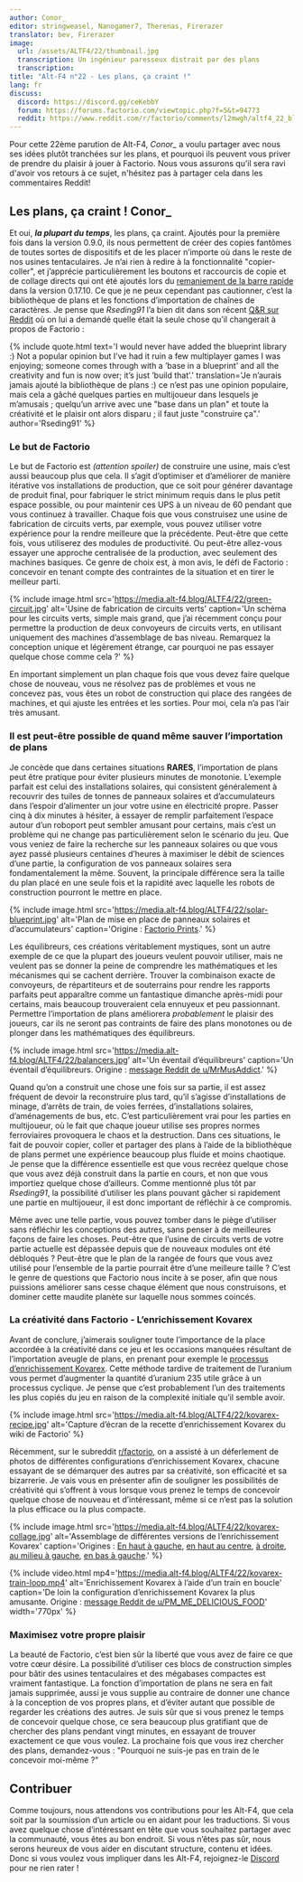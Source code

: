 ```yaml
---
author: Conor_
editor: stringweasel, Nanogamer7, Therenas, Firerazer
translator: bev, Firerazer
image:
  url: /assets/ALTF4/22/thumbnail.jpg
  transcription: Un ingénieur paresseux distrait par des plans
  transcription:
title: "Alt-F4 n°22 - Les plans, ça craint !"
lang: fr
discuss:
  discord: https://discord.gg/ceKebbY
  forum: https://forums.factorio.com/viewtopic.php?f=5&t=94773
  reddit: https://www.reddit.com/r/factorio/comments/l2mwgh/altf4_22_blueprint_rant/
---
```


Pour cette 22ème parution de Alt-F4, *Conor_* a voulu partager avec nous ses idées plutôt tranchées sur les plans, et pourquoi ils peuvent vous priver de prendre du plaisir à jouer à Factorio. Nous vous assurons qu’il sera ravi d'avoir vos retours à ce sujet, n'hésitez pas à partager cela dans les commentaires Reddit!

## Les plans, ça craint ! <author>Conor_</author>

Et oui, ***la plupart du temps***, les plans, ça craint. Ajoutés pour la première fois dans la version 0.9.0, ils nous permettent de créer des copies fantômes de toutes sortes de dispositifs et de les placer n’importe où dans le reste de nos usines tentaculaires. Je n’ai rien à redire à la fonctionnalité "copier-coller", et j’apprécie particulièrement les boutons et raccourcis de copie et de collage directs qui ont été ajoutés lors du [remaniement de la barre rapide](https://www.factorio.com/blog/post/fff-278) dans la version 0.17.10. Ce que je ne peux cependant pas cautionner, c’est la bibliothèque de plans et les fonctions d’importation de chaînes de caractères. Je pense que *Rseding91* l’a bien dit dans son récent [Q&R sur Reddit](https://www.reddit.com/r/factorio/comments/in5d3i/developer_technicaloriented_ama/g45d2t3/?context=1) où on lui a demandé quelle était la seule chose qu’il changerait à propos de Factorio :

{% include quote.html text='I would never have added the blueprint library :) Not a popular opinion but I’ve had it ruin a few multiplayer games I was enjoying; someone comes through with a ’base in a blueprint’ and all the creativity and fun is now over; it’s just ’build that’.' translation='Je n’aurais jamais ajouté la bibliothèque de plans :) ce n’est pas une opinion populaire, mais cela a gâché quelques parties en multijoueur dans lesquels je m’amusais ; quelqu’un arrive avec une "base dans un plan" et toute la créativité et le plaisir ont alors disparu ; il faut juste "construire ça".' author='Rseding91' %}

### Le but de Factorio

Le but de Factorio est *(attention spoiler)* de construire une usine, mais c’est aussi beaucoup plus que cela. Il s’agit d’optimiser et d’améliorer de manière itérative vos installations de production, que ce soit pour générer davantage de produit final, pour fabriquer le strict minimum requis dans le plus petit espace possible, ou pour maintenir ces UPS à un niveau de 60 pendant que vous continuez à travailler.  Chaque fois que vous construisez une usine de fabrication de circuits verts, par exemple, vous pouvez utiliser votre expérience pour la rendre meilleure que la précédente. Peut-être que cette fois, vous utiliserez des modules de productivité. Ou peut-être allez-vous essayer une approche centralisée de la production, avec seulement des machines basiques. Ce genre de choix est, à mon avis, le défi de Factorio : concevoir en tenant compte des contraintes de la situation et en tirer le meilleur parti.

{% include image.html src='https://media.alt-f4.blog/ALTF4/22/green-circuit.jpg' alt='Usine de fabrication de circuits verts' caption='Un schéma pour les circuits verts, simple mais grand, que j’ai récemment conçu pour permettre la production de deux convoyeurs de circuits verts, en utilisant uniquement des machines d’assemblage de bas niveau. Remarquez la conception unique et légèrement étrange, car pourquoi ne pas essayer quelque chose comme cela ?' %}

En important simplement un plan chaque fois que vous devez faire quelque chose de nouveau, vous ne résolvez pas de problèmes et vous ne concevez pas, vous êtes un robot de construction qui place des rangées de machines, et qui ajuste les entrées et les sorties. Pour moi, cela n’a pas l’air très amusant.

### Il est peut-être possible de quand même sauver l’importation de plans

Je concède que dans certaines situations **RARES**, l’importation de plans peut être pratique pour éviter plusieurs minutes de monotonie. L’exemple parfait est celui des installations solaires, qui consistent généralement à recouvrir des tuiles de tonnes de panneaux solaires et d’accumulateurs dans l’espoir d’alimenter un jour votre usine en électricité propre. Passer cinq à dix minutes à hésiter, à essayer de remplir parfaitement l’espace autour d’un roboport peut sembler amusant pour certains, mais c’est un problème qui ne change pas particulièrement selon le scénario du jeu. Que vous veniez de faire la recherche sur les panneaux solaires ou que vous ayez passé plusieurs centaines d’heures à maximiser le débit de sciences d’une partie, la configuration de vos panneaux solaires sera fondamentalement la même. Souvent, la principale différence sera la taille du plan placé en une seule fois et la rapidité avec laquelle les robots de construction pourront le mettre en place.

{% include image.html src='https://media.alt-f4.blog/ALTF4/22/solar-blueprint.jpg' alt='Plan de mise en place de panneaux solaires et d’accumulateurs' caption='Origine : <a href="https://factorioprints.com/view/-KYeNAYQVgk2DcbuORde">Factorio Prints</a>.' %}

Les équilibreurs, ces créations véritablement mystiques, sont un autre exemple de ce que la plupart des joueurs veulent pouvoir utiliser, mais ne veulent pas se donner la peine de comprendre les mathématiques et les mécanismes qui se cachent derrière. Trouver la combinaison exacte de convoyeurs, de répartiteurs et de souterrains pour rendre les rapports parfaits peut apparaître comme un fantastique dimanche après-midi pour certains, mais beaucoup trouveraient cela ennuyeux et peu passionnant. Permettre l’importation de plans améliorera *probablement* le plaisir des joueurs, car ils ne seront pas contraints de faire des plans monotones ou de plonger dans les mathématiques des équilibreurs.

{% include image.html src='https://media.alt-f4.blog/ALTF4/22/balancers.jpg' alt='Un éventail d’équilibreurs' caption='Un éventail d’équilibreurs. Origine : <a href="https://www.reddit.com/r/factorio/comments/bf600q/my_take_on_balancers_designed_to_help_understand/">message Reddit de u/MrMusAddict</a>.' %}

Quand qu’on a construit une chose une fois sur sa partie, il est assez fréquent de devoir la reconstruire plus tard, qu’il s’agisse d’installations de minage, d’arrêts de train, de voies ferrées, d’installations solaires, d’aménagements de bus, etc. C’est particulièrement vrai pour les parties en multijoueur, où le fait que chaque joueur utilise ses propres normes ferroviaires provoquera le chaos et la destruction. Dans ces situations, le fait de pouvoir copier, coller et partager des plans à l’aide de la bibliothèque de plans permet une expérience beaucoup plus fluide et moins chaotique. Je pense que la différence essentielle est que vous recréez quelque chose que vous avez déjà construit dans la partie en cours, et non que vous importiez quelque chose d’ailleurs. Comme mentionné plus tôt par *Rseding91*, la possibilité d’utiliser les plans pouvant gâcher si rapidement une partie en multijoueur, il est donc important de réfléchir à ce compromis.

Même avec une telle partie, vous pouvez tomber dans le piège d’utiliser sans réfléchir les conceptions des autres, sans penser à de meilleures façons de faire les choses. Peut-être que l’usine de circuits verts de votre partie actuelle est dépassée depuis que de nouveaux modules ont été débloqués ? Peut-être que le plan de la rangée de fours que vous avez utilisé pour l’ensemble de la partie pourrait être d’une meilleure taille ? C’est le genre de questions que Factorio nous incite à se poser, afin que nous puissions améliorer sans cesse chaque élément que nous construisons, et dominer cette maudite planète sur laquelle nous sommes coincés.

### La créativité dans Factorio - L’enrichissement Kovarex

Avant de conclure, j’aimerais souligner toute l’importance de la place accordée à la créativité dans ce jeu et les occasions manquées résultant de l’importation aveugle de plans, en prenant pour exemple le [processus d’enrichissement Kovarex](https://wiki.factorio.com/Kovarex_enrichment_process). Cette méthode tardive de traitement de l’uranium vous permet d’augmenter la quantité d’uranium 235 utile grâce à un processus cyclique. Je pense que c’est probablement l’un des traitements les plus copiés du jeu en raison de la complexité initiale qu’il semble avoir.

{% include image.html src='https://media.alt-f4.blog/ALTF4/22/kovarex-recipe.jpg' alt='Capture d’écran de la recette d’enrichissement Kovarex du wiki de Factorio' %}

Récemment, sur le subreddit [r/factorio](https://www.reddit.com/r/factorio/), on a assisté à un déferlement de photos de différentes configurations d’enrichissement Kovarex, chacune essayant de se démarquer des autres par sa créativité, son efficacité et sa bizarrerie. Je vais vous en présenter afin de souligner les possibilités de créativité qui s’offrent à vous lorsque vous prenez le temps de concevoir quelque chose de nouveau et d’intéressant, même si ce n’est pas la solution la plus efficace ou la plus compacte.

{% include image.html src='https://media.alt-f4.blog/ALTF4/22/kovarex-collage.jpg' alt='Assemblage de différentes versions de l’enrichissement Kovarex' caption='Origines : <a href="https://www.reddit.com/r/factorio/comments/it53gn/so_i_built_a_kovarex_enrichment_process_setup/">En haut à gauche</a>, <a href="https://www.reddit.com/r/factorio/comments/ju509t/my_noobish_try_at_kovarex_enrichment/">en haut au centre</a>, <a href="https://www.reddit.com/r/factorio/comments/jkmkyc/my_overkill_beaconed_buffered_uranium_processing/">à droite</a>, <a href="https://www.reddit.com/r/factorio/comments/hrumlj/beaconed_kovarex_processing_with_no_circuits/">au milieu à gauche</a>, <a href="https://www.reddit.com/r/factorio/comments/hgb8zn/the_1_million_monkeys_method_of_kovarex_enrichment/">en bas à gauche</a>.' %}

{% include video.html mp4='https://media.alt-f4.blog/ALTF4/22/kovarex-train-loop.mp4' alt='Enrichissement Kovarex à l’aide d’un train en boucle' caption='De loin la configuration d’enrichissement Kovarex la plus amusante. Origine : <a href="https://www.reddit.com/r/factorio/comments/jj4nsl/my_take_on_kovarex_circle_nuketrain_violently/">message Reddit de u/PM_ME_DELICIOUS_FOOD</a>' width='770px' %}

### Maximisez votre propre plaisir

La beauté de Factorio, c’est bien sûr la liberté que vous avez de faire ce que votre cœur désire. La possibilité d’utiliser ces blocs de construction simples pour bâtir des usines tentaculaires et des mégabases compactes est vraiment fantastique. La fonction d’importation de plans ne sera en fait jamais supprimée, aussi je vous supplie au contraire de donner une chance à la conception de vos propres plans, et d’éviter autant que possible de regarder les créations des autres. Je suis sûr que si vous prenez le temps de concevoir quelque chose, ce sera beaucoup plus gratifiant que de chercher des plans pendant vingt minutes, en essayant de trouver exactement ce que vous voulez. La prochaine fois que vous irez chercher des plans, demandez-vous : "Pourquoi ne suis-je pas en train de le concevoir moi-même ?"

## Contribuer

Comme toujours, nous attendons vos contributions pour les Alt-F4, que cela soit par la soumission d’un article ou en aidant pour les traductions. Si vous avez quelque chose d’intéressant en tête que vous souhaitez partager avec la communauté, vous êtes au bon endroit. Si vous n’êtes pas sûr, nous serons heureux de vous aider en discutant structure, contenu et idées. Donc si vous voulez vous impliquer dans les Alt-F4, rejoignez-le [Discord](https://discord.gg/nxnCFkb) pour ne rien rater !
